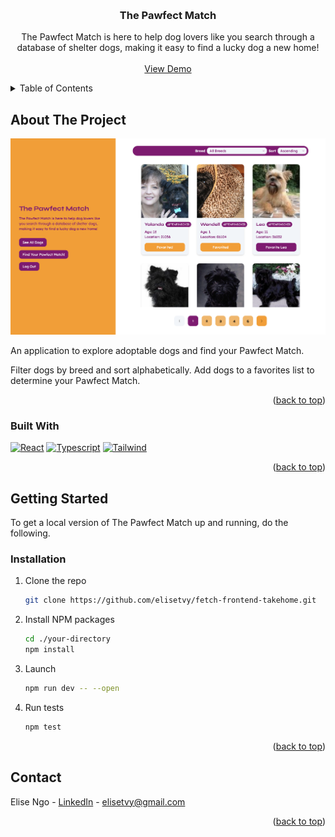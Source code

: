 <!-- Improved compatibility of back to top link: See: https://github.com/othneildrew/Best-README-Template/pull/73 -->

<a name="readme-top"></a>

<!--
*** Thanks for checking out the Best-README-Template. If you have a suggestion
*** that would make this better, please fork the repo and create a pull request
*** or simply open an issue with the tag "enhancement".
*** Don't forget to give the project a star!
*** Thanks again! Now go create something AMAZING! :D
-->

<!-- PROJECT SHIELDS -->
<!--
*** I'm using markdown "reference style" links for readability.
*** Reference links are enclosed in brackets [ ] instead of parentheses ( ).
*** See the bottom of this document for the declaration of the reference variables
*** for contributors-url, forks-url, etc. This is an optional, concise syntax you may use.
*** https://www.markdownguide.org/basic-syntax/#reference-style-links
-->

<!-- PROJECT LOGO -->
<br />
<div align="center">

<h3 align="center">The Pawfect Match</h3>

  <p align="center">
    The Pawfect Match is here to help dog lovers like you search through a database of shelter dogs, making it easy to find a lucky dog a new home!
    <br />
    <br />
    <a href="https://fetch-pawfectmatch.netlify.app/">View Demo</a>
  </p>
</div>

<!-- TABLE OF CONTENTS -->
<details>
  <summary>Table of Contents</summary>
  <ol>
    <li>
      <a href="#about-the-project">About The Project</a>
      <ul>
        <li><a href="#built-with">Built With</a></li>
      </ul>
    </li>
    <li>
      <a href="#getting-started">Getting Started</a>
      <ul>
        <li><a href="#installation">Installation</a></li>
      </ul>
    </li>
    <li><a href="#contact">Contact</a></li>
  </ol>
</details>

<!-- ABOUT THE PROJECT -->

## About The Project

![The Pawfect Match Screenshot][product-screenshot]

An application to explore adoptable dogs and find your Pawfect Match.

Filter dogs by breed and sort alphabetically. Add dogs to a favorites list to determine your Pawfect Match.

<p align="right">(<a href="#readme-top">back to top</a>)</p>

### Built With

[![React][React.js]][React-url]
[![Typescript][Typescript-lang]][TypeScript-url]
[![Tailwind][Tailwind-css]][Tailwind-url]

<p align="right">(<a href="#readme-top">back to top</a>)</p>

<!-- GETTING STARTED -->

## Getting Started

To get a local version of The Pawfect Match up and running, do the following.

### Installation

1. Clone the repo
   ```sh
   git clone https://github.com/elisetvy/fetch-frontend-takehome.git
   ```
2. Install NPM packages
   ```sh
   cd ./your-directory
   npm install
   ```
3. Launch
   ```sh
   npm run dev -- --open
   ```
4. Run tests
   ```sh
   npm test
   ```

<p align="right">(<a href="#readme-top">back to top</a>)</p>

<!-- CONTACT -->

## Contact

Elise Ngo - [LinkedIn](https://linkedin.com/in/elisengo) - elisetvy@gmail.com

<p align="right">(<a href="#readme-top">back to top</a>)</p>

<!-- MARKDOWN LINKS & IMAGES -->
<!-- https://www.markdownguide.org/basic-syntax/#reference-style-links -->

[product-screenshot]: src/assets/homepage-screenshot.png
[React.js]: https://img.shields.io/badge/React-20232A?style=for-the-badge&logo=react&logoColor=61DAFB
[React-url]: https://reactjs.org/
[Typescript-lang]: https://img.shields.io/badge/TypeScript-007ACC?style=for-the-badge&logo=typescript&logoColor=white
[Typescript-url]: https://www.typescriptlang.org/
[Tailwind-css]: https://img.shields.io/badge/Tailwind_CSS-38B2AC?style=for-the-badge&logo=tailwind-css&logoColor=white
[Tailwind-url]: https://tailwindcss.com/
